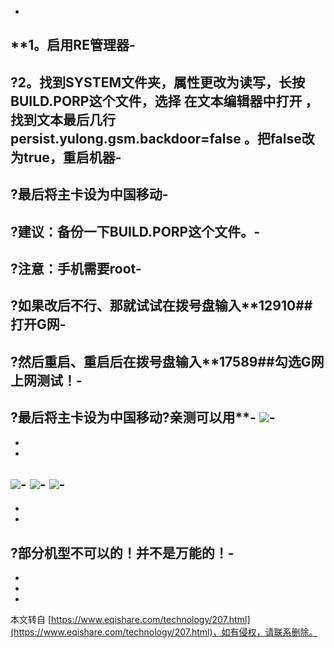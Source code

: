 -
**1。启用RE管理器-
-
?2。找到SYSTEM文件夹，属性更改为读写，长按BUILD.PORP这个文件，选择 在文本编辑器中打开 ，找到文本最后几行persist.yulong.gsm.backdoor=false 。把false改为true，重启机器-
-
?最后将主卡设为中国移动-
-
?建议：备份一下BUILD.PORP这个文件。-
-
?注意：手机需要root-
-
?如果改后不行、那就试试在拨号盘输入\*\*12910##打开G网-
-
?然后重启、重启后在拨号盘输入\*\*17589##勾选G网上网测试！-
-
?最后将主卡设为中国移动?亲测可以用**-
**![](http://attach.52pojie.cn/forum/201407/08/104417wtatty7nnnhrt1nn.jpg)**-
-
-
-
**![](http://attach.52pojie.cn/forum/201407/08/104420vu9zzxi416fnjgtx.jpg)**-
**![](http://attach.52pojie.cn/forum/201407/08/104423sc9qaquxu22enfcc.jpg)**-
**![](http://attach.52pojie.cn/forum/201407/08/104425czms0g6uuy10x72w.jpg)**-
-
-
-
**?部分机型不可以的！并不是万能的！**-
-
-
-

-

本文转自 [https://www.eqishare.com/technology/207.html](https://www.eqishare.com/technology/207.html)，如有侵权，请联系删除。
